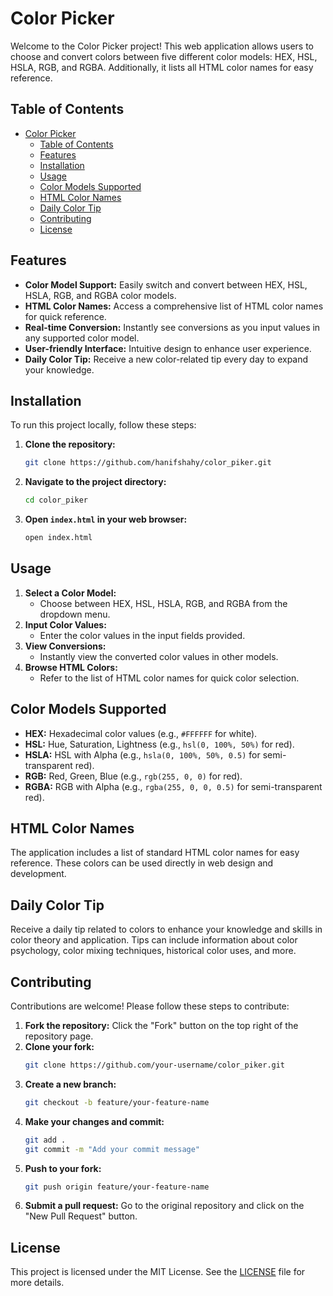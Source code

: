 # Color Picker

Welcome to the Color Picker project! This web application allows users to choose and convert colors between five different color models: HEX, HSL, HSLA, RGB, and RGBA. Additionally, it lists all HTML color names for easy reference.

## Table of Contents

- [Color Picker](#color-picker)
  - [Table of Contents](#table-of-contents)
  - [Features](#features)
  - [Installation](#installation)
  - [Usage](#usage)
  - [Color Models Supported](#color-models-supported)
  - [HTML Color Names](#html-color-names)
  - [Daily Color Tip](#daily-color-tip)
  - [Contributing](#contributing)
  - [License](#license)

## Features

- **Color Model Support:** Easily switch and convert between HEX, HSL, HSLA, RGB, and RGBA color models.
- **HTML Color Names:** Access a comprehensive list of HTML color names for quick reference.
- **Real-time Conversion:** Instantly see conversions as you input values in any supported color model.
- **User-friendly Interface:** Intuitive design to enhance user experience.
- **Daily Color Tip:** Receive a new color-related tip every day to expand your knowledge.

## Installation

To run this project locally, follow these steps:

1. **Clone the repository:**
    ```sh
    git clone https://github.com/hanifshahy/color_piker.git
    ```
2. **Navigate to the project directory:**
    ```sh
    cd color_piker
    ```
3. **Open `index.html` in your web browser:**
    ```sh
    open index.html
    ```

## Usage

1. **Select a Color Model:**
   - Choose between HEX, HSL, HSLA, RGB, and RGBA from the dropdown menu.
2. **Input Color Values:**
   - Enter the color values in the input fields provided.
3. **View Conversions:**
   - Instantly view the converted color values in other models.
4. **Browse HTML Colors:**
   - Refer to the list of HTML color names for quick color selection.

## Color Models Supported

- **HEX:** Hexadecimal color values (e.g., `#FFFFFF` for white).
- **HSL:** Hue, Saturation, Lightness (e.g., `hsl(0, 100%, 50%)` for red).
- **HSLA:** HSL with Alpha (e.g., `hsla(0, 100%, 50%, 0.5)` for semi-transparent red).
- **RGB:** Red, Green, Blue (e.g., `rgb(255, 0, 0)` for red).
- **RGBA:** RGB with Alpha (e.g., `rgba(255, 0, 0, 0.5)` for semi-transparent red).

## HTML Color Names

The application includes a list of standard HTML color names for easy reference. These colors can be used directly in web design and development.

## Daily Color Tip

Receive a daily tip related to colors to enhance your knowledge and skills in color theory and application. Tips can include information about color psychology, color mixing techniques, historical color uses, and more.

## Contributing

Contributions are welcome! Please follow these steps to contribute:

1. **Fork the repository:**
    Click the "Fork" button on the top right of the repository page.
2. **Clone your fork:**
    ```sh
    git clone https://github.com/your-username/color_piker.git
    ```
3. **Create a new branch:**
    ```sh
    git checkout -b feature/your-feature-name
    ```
4. **Make your changes and commit:**
    ```sh
    git add .
    git commit -m "Add your commit message"
    ```
5. **Push to your fork:**
    ```sh
    git push origin feature/your-feature-name
    ```
6. **Submit a pull request:**
    Go to the original repository and click on the "New Pull Request" button.

## License

This project is licensed under the MIT License. See the [LICENSE](LICENSE) file for more details.
